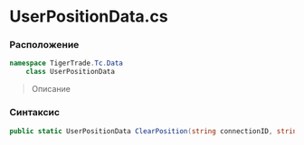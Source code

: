 
# UserPositionData.cs
### Расположение
```csharp
namespace TigerTrade.Tc.Data  
    class UserPositionData
```

> Описание

### Синтаксис
```csharp
public static UserPositionData ClearPosition(string connectionID, string positionID)
```
